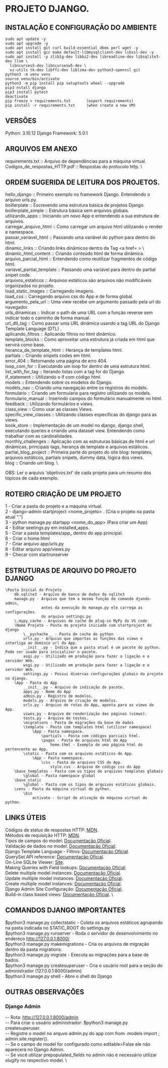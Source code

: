 # PROJETO DJANGO.
## INSTALAÇÃO E CONFIGURAÇÃO DO AMBIENTE
```
sudo apt update -y
sudo apt upgrade -y
sudo apt install git curl build-essential dkms perl wget -y
sudo apt install gcc make default-libmysqlclient-dev libssl-dev -y
sudo apt install -y zlib1g-dev libbz2-dev libreadline-dev libsqlite3-dev llvm \
  libncurses5-dev libncursesw5-dev \
  xz-utils tk-dev libffi-dev liblzma-dev python3-openssl git
python3 -m venv venv
source venv/bin/activate
python3 -m pip install pip setuptools wheel --upgrade
pip3 nstall django
pip3 install pytest
deactivate
pip freeze > requirements.txt       (export requirements)
pip install -r requirements.txt     (when create a new VM)
```

## VERSÕES
Python: 3.10.12
Django Framework: 5.0.1

## ARQUIVOS EM ANEXO
requirements.txt  ::  Arquivo de dependências para a máquina virtual. \
Codigos_de_respostas_HTTP.pdf  ::  Respostas do protocolo http. \


## ORDEM SUGERIDA DE LEITURA DOS PROJETOS.
hello_django  ::  Primeiro exemplo no framework Django. Entendendo o arquivo urls.py.\
boillerplate  ::  Escrevendo uma estrutura básica de projetos Django.\
boillerplate_simple  ::  Estrutura básica sem arquivos globais. \
utilizando_apps  ::  Iniciando um novo App e entendendo a sua estrutura de arquivos. \
carregar_arquivo_html  :: Como carregar um arquivo html utilizando o render e namespace. \
passar_variavel_html  ::  Passando uma variável do python para dentro do html. \
dinamic_links  ::  Criando links dinâmicos dentro da Tag <a href= > \  
dinamic_html_content  ::  Criando conteúdo html de forma dinâmica. \
arquivo_parcial_html  ::  Entendendo como reutilizar fragmentos de código html. \
variavel_partial_template  ::  Passando uma variável para dentro do partial snipet code. \
arquivos_estaticos  ::  Arquivos estáticos são arquivos não modificáveis organizados no projeto. \
load_static_images  ::  Carregando imagens. \
load_css  ::  Carregando arquivo css do App e de forma global. \
argumento_pela_url  ::  Uma view recebe um argumento passado pela url do navegador. \
urls_dinamicas  ::  Indicar o path de uma URL com a função reverse sem indicar todo o caminho de forma manual. \
url_dtl_tag  ::  Como passar uma URL dinâmica usando a tag URL do Django Template Language (DTL) .\
aplicando_filtros  ::  Aplicando filtros no html dinâmico. \
template_blocks  ::  Como aproveitar uma estrutura já criada em html que servirá como base. \
heranca_de_template_html  ::  Herança de tempĺates html. \
partials  ::  Criando snipets codes em html. \
error_404  ::  Retornando uma página de erro 404. \
loop_com_for  ::  Executando um loop for dentro de uma estrutura html. \
list_with_for_tag  :: Iterando listas com a tag for do Django. \
if_statement  ::  Utilizando o if com código html. \
models  ::  Entendendo sobre os modelos do Django. \
models_nav  ::  Criando uma navegação entre os registros do modelo. \
formulario  ::  Criando um formulario para registro utilizando os models. \
formulario_manual  ::  Inserindo campos do formulário manualmente no html. \
feedback  ::  Utilizando formulários e views. \
class_view  ::  Como usar as classes Views. \
specific_view_classes  ::  Utilizando classes específicas do django para as views. \
book_store  ::  Implementação de um model no django, django shell, executando queries e criando uma dataset view. Entendendo como trabalhar com as cardinalidades. \
monthly_challenges  ::  Aplicação com as estruturas básicas de html e url dinâmicas, principais tags, herança de template e arquivos estáticos. \
partial_blog_project  ::  Primeira parte do projeto do site blog: templates, arquivos estáticos, partials snipets, dummy data, lógica dos views. \
blog  ::  Criando um blog. \


OBS: Ler o arquivo 'objetivos.txt' de cada projeto para um resumo dos
tópicos de cada exemplo.

## ROTEIRO CRIAÇÃO DE UM PROJETO
1 - Criar a pasta do projeto e a máquina virtual.\
2 - django-admin startproject <nome_projeto> . (Cria o projeto na pasta atual ".")\
3 - python manage.py startapp <nome_do_app> (Para criar um App)\
4 - Editar seetings.py em installed_apps. \
5 - Criar a pasta templates/app_<nome> dentro do app principal.\
6 - Criar o home.html \
7 - Criar arquivo app/urls.py \
8 - Editar arquivo app/views.py \
9 - Checar com startrunserver

## ESTRUTURAS DE ARQUIVO DO PROJETO DJANGO
```
\Pasta Inicial do Projeto
    db.sqlite3 - Arquivo de banco de dados do sqlite3
    manage.py - Arquivo que tem a mesma função do comando djando-admin,
                antes da execução do manage.py ele carrega as configurações
                do arquivo settings.py
    \.mypy_cache - Arquivos de cache do plug-in MyPy do VS code
    \Nome Projeto - Pasta do projeto iniciado com startproject do django
        \__pychache__ - Pasta de cache do python
        urls.py - Arquivo que importas as funções das views e interliga ao domínio url do App.
        __init__.py - Indica que a pasta atual é um pacote do python. Pode ser usado para inicializar o pacote.
        asgi.py - Utilizado em produção para fazer a ligação e o servidor Web.
        wsgi.py - Utilizado em produção para fazer a ligação e o servidor Web.
        settings.py - Possui diversas configurações globais do projeto no django.
    \App - Pasta do App
        __init__.py - Arquivo de indicação de pacote.
        apps.py - Nome do App
        admin.py - Registro de modelos.
        models.py - Arquivo de criação de modelos.
        urls.py - Arquivo de rotas do App, aponta para as views do App.
        viwes.py - Arquivo de renderização das páginas (views).
        tests.py - Arquivo de testes.
        \migrations - Pasta de migrações da base de dados
        \template - Pasta com templates html (utilizar namespace)
            \App - Pasta namespace.
                \partials - Pasta com códigos parciais html.
                \pages - Pasta de arquivos html do App
                    home.thml - Exemplo de uma página html do pertencente ao App.
        \static - Pasta com os arquivos estáticos do App.
            \App - Pasta namespace.
                \css - Pasta de arquivos CSS do App.
                    style.css - Arquivo de código css do App
    \base_templates - Pasta com os tipos de arquivos templates globais
        \global - Pasta namespace global
    \base_static
        \global - Pasta com os tipos de arquivos estáticos globais.
    \venv - Pasta da máquina virtual do python.
        \bin
            activate - Script de ativação da máquina virtual do python.
```

## LINKS ÚTEIS
Códigos de status de respostas HTTP: [MDN](https://developer.mozilla.org/pt-BR/docs/Web/HTTP/Status).\
Métodos de requisição HTTP: [MDN](https://developer.mozilla.org/pt-BR/docs/Web/HTTP/Methods).\
Tipos de campos do model: [Documentação Oficial](https://docs.djangoproject.com/pt-br/3.2/ref/models/fields/).\
Validação de dados no model: [Documentação Oficial](https://docs.djangoproject.com/en/5.0/ref/validators/). \
Django Template Language - Filtros: [Documentação Oficial](https://docs.djangoproject.com/en/5.0/ref/templates/builtins/). \
QuerySet API reference: [Documentação Oficial](https://docs.djangoproject.com/pt-br/3.2/ref/models/querysets/). \
On-Line SQLite Viewer: [Site](https://sqliteviewer.app/). \
Making Queries with Field lookups: [Documentação Oficial](https://docs.djangoproject.com/en/5.0/topics/db/queries/). \
Delete multiple model instances: [Documentação Oficial](https://docs.djangoproject.com/en/3.1/topics/db/queries/#deleting-objects). \
Update multiple model instances: [Documentação Oficial](https://docs.djangoproject.com/en/3.0/ref/models/querysets/#bulk-update). \
Create multiple model instances: [Documentação Oficial](https://docs.djangoproject.com/en/3.0/ref/models/querysets/#bulk-create). \
Django Admin Site Configuração: [Documentação Oficial](https://docs.djangoproject.com/en/5.0/ref/contrib/admin/). \
Build-in class based views: [Documentação Oficial](https://docs.djangoproject.com/en/5.0/topics/class-based-views/generic-display/). \


## COMANDOS DJANGO IMPORTANTES
$python3 manage.py collectstatic - Coleta os arquivos estáticos agrupando na pasta
indicada no STATIC_ROOT do settings.py \
$python3 manage.py runserver - Roda o servidor de desenvolvimento no endereço http://127.0.0.1:8000/ \
$python3 manage.py makemigrations - Cria os arquivos de migração dentro da pasta migrations. \
$python3 manage.py migrate - Executa as migrações para a base de bados. \
$python3 manage.py createsuperuser - Cria o usuário root para a seção do administrador
(127.0.0.1:8000/admin) \
$python3 manage.py shell - Abre o shell do Django

## OUTRAS OBSERVAÇÕES
### Django Admin
-- Rota: http://127.0.0.1:8000/admin \
-- Para criar o usuário administrador: $python3 manage.py createsuperuser. \
-- Registre o model no arquvo admin.py do app com from .models import <class name>; admin.site.register(<class name>). \
-- Se o campo do model for configurado como editable=False ele não aparecerá no Django Admin. \
-- Se você utilizar prepopulated_fields no admin não é necessário utilizar slugify no respectivo model. \
